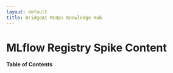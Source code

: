 ```yaml
---
layout: default
title: BridgeAI MLOps Knowledge Hub
---
```


# MLflow Registry Spike Content

**Table of Contents**

